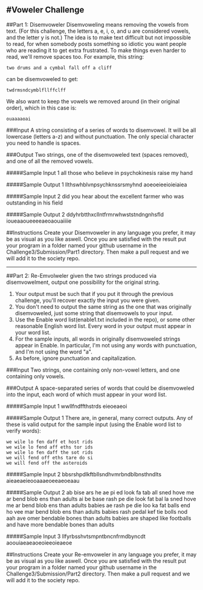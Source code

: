 #Voweler Challenge
------------------
##Part 1: Disemvoweler
Disemvoweling means removing the vowels from text. (For this challenge, the letters a, e, i, o, and u are considered vowels, and the letter y is not.) The idea is to make text difficult but not impossible to read, for when somebody posts something so idiotic you want people who are reading it to get extra frustrated.
To make things even harder to read, we'll remove spaces too. For example, this string:

    two drums and a cymbal fall off a cliff

can be disemvoweled to get:

    twdrmsndcymblfllffclff

We also want to keep the vowels we removed around (in their original order), which in this case is:

    ouaaaaoai

###Input
A string consisting of a series of words to disemvowel. It will be all lowercase (letters a-z) and without punctuation. The only special character you need to handle is spaces.

###Output
Two strings, one of the disemvoweled text (spaces removed), and one of all the removed vowels.

#####Sample Input 1
    all those who believe in psychokinesis raise my hand

#####Sample Output 1
    llthswhblvnpsychknssrsmyhnd
    aoeoeieeioieiaiea

#####Sample Input 2
    did you hear about the excellent farmer who was outstanding in his field

#####Sample Output 2
    ddyhrbtthxcllntfrmrwhwststndngnhsfld
    ioueaaoueeeeaeoaouaiiiie


##Instructions
Create your Disemvoweler in any language you prefer, it may be as visual as you like aswell. Once you are satisfied with the result put your program in a folder named your github username in the Challenge3/Submission/Part1 directory. Then make a pull request and we will add it to the society repo.

---------------------------

##Part 2: Re-Emvolweler
given the two strings produced via disemvowelment, output one possibility for the original string. 

1. Your output must be such that if you put it through the previous challenge, you'll recover exactly the input you were given. 
2. You don't need to output the same string as the one that was originally disemvoweled, just some string that disemvowels to your input.
3. Use the Enable word list(enable1.txt included in the repo), or some other reasonable English word list. Every word in your output must appear in your word list.
4. For the sample inputs, all words in originally disemvoweled strings appear in Enable. In particular, I'm not using any words with punctuation, and I'm not using the word "a".
5. As before, ignore punctuation and capitalization.

###Input
Two strings, one containing only non-vowel letters, and one containing only vowels.

###Output
A space-separated series of words that could be disemvoweled into the input, each word of which must appear in your word list.

#####Sample Input 1
    wwllfndffthstrds
    eieoeaeoi

#####Sample Output 1
There are, in general, many correct outputs. Any of these is valid output for the sample input (using the Enable word list to verify words):

    we wile lo fen daff et host rids 
    we wile lo fend aff eths tor ids 
    we wile lo fen daff the sot rids 
    we will fend off eths tare do si 
    we will fend off the asteroids

#####Sample Input 2
    bbsrshpdlkftbllsndhvmrbndblbnsthndlts
    aieaeaeieooaaaeoeeaeoeaau

#####Sample Output 2
    ab bise ars he ae pi ed look fa tab all sned hove me ar bend blob ens than adults 
    ai be base rash pe die look fat bal la sned hove me ar bend blob ens than adults 
    babies ae rash pe die loo ka fat balls end ho vee mar bend blob ens than adults 
    babies rash pedal kef tie bolls nod aah ave omer bendable bones than adults 
    babies are shaped like footballs and have more bendable bones than adults

#####Sample Input 3
    llfyrbsshvtsmpntbncnfrmdbyncdt
    aoouiaeaeaoeoieeoieaeoe


##Instructions
Create your Re-emvoweler in any language you prefer, it may be as visual as you like aswell. Once you are satisfied with the result put your program in a folder named your github username in the Challenge3/Submission/Part2 directory. Then make a pull request and we will add it to the society repo.